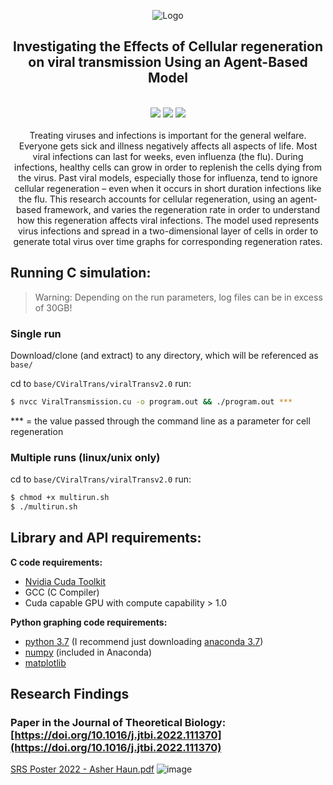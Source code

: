 <p align="center">
  <img src="/Splash.png" alt="Logo">

  <h2 align="center">Investigating the Effects of Cellular regeneration on viral transmission Using an Agent-Based Model</h2>

  <p align="center">
    <br />
    <img src="https://img.shields.io/badge/Made%20using-NVidia%20Cuda-brightgreen">
    <img src="https://img.shields.io/badge/Made%20Using-Python%203-yellow">
    <img src="https://img.shields.io/badge/Version-2.0-blue">
    <br />
    <br />
    Treating viruses and infections is important for the general welfare. Everyone gets sick and illness negatively affects all aspects of life. Most viral infections can last for weeks, even influenza (the flu). During infections, healthy cells can grow in order to replenish the cells dying from the virus. Past viral models, especially those for influenza, tend to ignore cellular regeneration – even when it occurs in short duration infections like the flu. This research accounts for cellular regeneration, using an agent-based framework, and varies the regeneration rate in order to understand how this regeneration affects viral infections. The model used represents virus infections and spread in a two-dimensional layer of cells in order to generate total virus over time graphs for corresponding regeneration rates.
  </p>
</p>

## Running C simulation:
> Warning: Depending on the run parameters, log files can be in excess of 30GB!
### Single run
Download/clone (and extract) to any directory, which will be referenced as `base/`

cd to ```base/CViralTrans/viralTransv2.0```
run:
```bash
$ nvcc ViralTransmission.cu -o program.out && ./program.out ***
```
*** = the value passed through the command line as a parameter for cell regeneration
### Multiple runs (linux/unix only)
cd to ```base/CViralTrans/viralTransv2.0```
run:
```bash
$ chmod +x multirun.sh
$ ./multirun.sh
```

## Library and API requirements:

**C code requirements:**

* [Nvidia Cuda Toolkit](https://developer.nvidia.com/cuda-downloads)
* GCC (C Compiler)
* Cuda capable GPU with compute capability > 1.0

**Python graphing code requirements:**

* [python 3.7](https://www.python.org/downloads/) (I recommend just downloading [anaconda 3.7](https://www.anaconda.com/distribution/))
* [numpy](https://numpy.org/) (included in Anaconda)
* [matplotlib](https://matplotlib.org/)

## Research Findings
### Paper in the Journal of Theoretical Biology: [https://doi.org/10.1016/j.jtbi.2022.111370](https://doi.org/10.1016/j.jtbi.2022.111370)

[SRS Poster 2022 - Asher Haun.pdf](https://github.com/athaun/cell-regen-influenza-model/files/9848342/SRS.Poster.2022.-.Asher.Haun.pdf)
![image](https://user-images.githubusercontent.com/32278830/197436755-f468c0f3-9a12-41a5-8978-4790c9821265.png)
